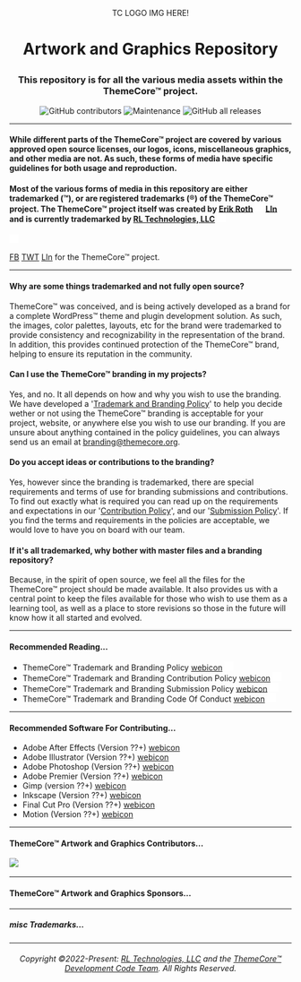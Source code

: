 <p align="center">TC LOGO IMG HERE!</p>

# <p align="center">Artwork and Graphics Repository</p>
### <p align="center">This repository is for all the various media assets within the ThemeCore™ project.</p>

<p align="center">
<img alt="GitHub contributors" src="https://img.shields.io/github/contributors/ThemeCore/Graphics?color=blue&style=for-the-badge"/>
<img alt="Maintenance" src="https://img.shields.io/maintenance/yes/2023?style=for-the-badge"/>
<img alt="GitHub all releases" src="https://img.shields.io/github/downloads/ThemeCore/Graphics/total?style=for-the-badge"/>
</p>

---

 #### While different parts of the ThemeCore™ project are covered by various approved open source licenses, our logos, icons, miscellaneous graphics, and other media are not. As such, these forms of media have specific guidelines for both usage and reproduction.

 #### Most of the various forms of media in this repository are either trademarked (™), or are registered trademarks (®) of the ThemeCore™ project. The ThemeCore™ project itself was created by [Erik Roth](https://github.com/Erik-Rothh)  <a href="https://github.com/Erik-Roth"><picture><source media="(prefers-color-scheme: light)" srcset="./docs/images/github-lt.svg"><source media="(prefers-color-scheme: dark)" srcset="./docs/images/github-dk.svg"><img alt="GitHub Link" title="GitHub Link" src="./docs/images/github-dk.svg" width="16px"></picture></a> [LIn]() and is currently trademarked by [RL Technologies, LLC](https://rltechsllc.com) <a href="https://github.com/RLTechs"><picture><source media="(prefers-color-scheme: light)" srcset="./docs/images/github-lt.svg"><source media="(prefers-color-scheme: dark)" srcset="./docs/images/github-dk.svg"><img alt="GitHub Link" title="GitHub Link" src="./docs/images/github-dk.svg" width="16px"></picture></a>

 <a href="https://github.com/RLTechs"><picture><source media="(prefers-color-scheme: light)" srcset="./docs/images/github-lt.svg"><source media="(prefers-color-scheme: dark)" srcset="./docs/images/github-dk.svg"><img alt="GitHub Link" title="GitHub Link" src="./docs/images/github-dk.svg" width="16px"></picture></a>

 
 [FB](https://github.com/RLTechs) [TWT](https://github.com/RLTechs) [LIn](https://github.com/RLTechs) for the ThemeCore™ project.
 

---

#### Why are some things trademarked and not fully open source?

ThemeCore™ was conceived, and is being actively developed as a brand for a complete WordPress™ theme and plugin development solution. As such, the images, color palettes, layouts, etc for the brand were trademarked to provide consistency and recognizability in the representation of the brand. In addition, this provides continued protection of the ThemeCore™ brand, helping to ensure its reputation in the community.

#### Can I use the ThemeCore™ branding in my projects?

Yes, and no. It all depends on how and why you wish to use the branding. We have developed a '[Trademark and Branding Policy]()' to help you decide wether or not using the ThemeCore™ branding is acceptable for your project, website, or anywhere else you wish to use our branding. If you are unsure about anything contained in the policy guidelines, you can always send us an email at <branding@themecore.org>.

#### Do you accept ideas or contributions to the branding?

Yes, however since the branding is trademarked, there are special requirements and terms of use for branding submissions and contributions. To find out exactly what is required you can read up on the requirements and expectations in our '[Contribution Policy]()', and our '[Submission Policy]()'. If you find the terms and requirements in the policies are acceptable, we would love to have you on board with our team. 

#### If it's all trademarked, why bother with master files and a branding repository?

Because, in the spirit of open source, we feel all the files for the ThemeCore™ project should be made available. It also provides us with a central point to keep the files available for those who wish to use them as a learning tool, as well as a place to store revisions so those in the future will know how it all started and evolved.

---

#### Recommended Reading...

- ThemeCore™ Trademark and Branding Policy [webicon]() <a href="#"><picture><source media="(prefers-color-scheme: light)" srcset="./docs/images/github-lt.svg"><source media="(prefers-color-scheme: dark)" srcset="./docs/images/github-dk.svg"><img alt="GitHub Link" title="GitHub Link" src="./docs/images/github-dk.svg" width="16px"></picture></a>
- ThemeCore™ Trademark and Branding Contribution Policy [webicon]() <a href="#"><picture><source media="(prefers-color-scheme: light)" srcset="./docs/images/github-lt.svg"><source media="(prefers-color-scheme: dark)" srcset="./docs/images/github-dk.svg"><img alt="GitHub Link" title="GitHub Link" src="./docs/images/github-dk.svg" width="16px"></picture></a>
- ThemeCore™ Trademark and Branding Submission Policy [webicon]() <a href="#"><picture><source media="(prefers-color-scheme: light)" srcset="./docs/images/github-lt.svg"><source media="(prefers-color-scheme: dark)" srcset="./docs/images/github-dk.svg"><img alt="GitHub Link" title="GitHub Link" src="./docs/images/github-dk.svg" width="16px"></picture></a>
- ThemeCore™ Trademark and Branding Code Of Conduct [webicon]() <a href="#"><picture><source media="(prefers-color-scheme: light)" srcset="./docs/images/github-lt.svg"><source media="(prefers-color-scheme: dark)" srcset="./docs/images/github-dk.svg"><img alt="GitHub Link" title="GitHub Link" src="./docs/images/github-dk.svg" width="16px"></picture></a>

---

#### Recommended Software For Contributing...

- Adobe After Effects (Version ??+) [webicon]()
- Adobe Illustrator (Version ??+) [webicon]()
- Adobe Photoshop (Version ??+) [webicon]()
- Adobe Premier (Version ??+) [webicon]()
- Gimp (version ??+) [webicon]()
- Inkscape (Version ??+) [webicon]()
- Final Cut Pro (Version ??+) [webicon]()
- Motion (Version ??+) [webicon]()

---

#### ThemeCore™ Artwork and Graphics Contributors...

<a href="https://github.com/ThemeCore/Graphics/graphs/contributors">
  <img src="https://contrib.rocks/image?repo=ThemeCore/Graphics" />
</a>

---

#### ThemeCore™ Artwork and Graphics Sponsors...

---

##### misc Trademarks...

---
###### <p align="center"> Copyright ©2022-Present: [RL Technologies, LLC](https://rltechs.com) and the [ThemeCore™ Development Code Team](mailto:codeteam@themecore.org). All Rights Reserved. </p>
